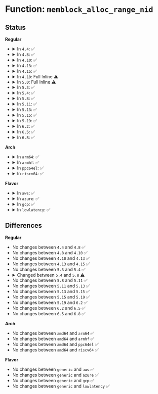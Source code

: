 # Function: <code>memblock_alloc_range_nid</code>

## Status
<b>Regular</b>
<ul>
<li>
<details>
<summary>In <code>4.4</code>: ✅</summary>

```c
phys_addr_t memblock_alloc_range_nid(phys_addr_t size, phys_addr_t align, phys_addr_t start, phys_addr_t end, int nid, ulong flags);
```

**Collision:** Unique Static

**Inline:** No

**Transformation:** False

**Instances:**

```
In mm/memblock.c (ffffffff81f8b133)
Location: mm/memblock.c:1138
Inline: False
Direct callers:
  - mm/memblock.c:memblock_alloc_range
  - mm/memblock.c:memblock_alloc_nid
  - mm/memblock.c:__memblock_alloc_base
```
**Symbols:**

```
ffffffff81f8b133-ffffffff81f8b171: memblock_alloc_range_nid (STB_LOCAL)
```
</details>
</li>
<li>
<details>
<summary>In <code>4.8</code>: ✅</summary>

```c
phys_addr_t memblock_alloc_range_nid(phys_addr_t size, phys_addr_t align, phys_addr_t start, phys_addr_t end, int nid, ulong flags);
```

**Collision:** Unique Static

**Inline:** No

**Transformation:** False

**Instances:**

```
In mm/memblock.c (ffffffff81fb4d7a)
Location: mm/memblock.c:1139
Inline: False
Direct callers:
  - mm/memblock.c:__memblock_alloc_base
  - mm/memblock.c:memblock_alloc_nid
  - mm/memblock.c:memblock_alloc_range
```
**Symbols:**

```
ffffffff81fb4d7a-ffffffff81fb4db8: memblock_alloc_range_nid (STB_LOCAL)
```
</details>
</li>
<li>
<details>
<summary>In <code>4.10</code>: ✅</summary>

```c
phys_addr_t memblock_alloc_range_nid(phys_addr_t size, phys_addr_t align, phys_addr_t start, phys_addr_t end, int nid, ulong flags);
```

**Collision:** Unique Static

**Inline:** No

**Transformation:** False

**Instances:**

```
In mm/memblock.c (ffffffff81ff1760)
Location: mm/memblock.c:1139
Inline: False
Direct callers:
  - mm/memblock.c:__memblock_alloc_base
  - mm/memblock.c:memblock_alloc_nid
  - mm/memblock.c:memblock_alloc_range
```
**Symbols:**

```
ffffffff81ff1760-ffffffff81ff179c: memblock_alloc_range_nid (STB_LOCAL)
```
</details>
</li>
<li>
<details>
<summary>In <code>4.13</code>: ✅</summary>

```c
phys_addr_t memblock_alloc_range_nid(phys_addr_t size, phys_addr_t align, phys_addr_t start, phys_addr_t end, int nid, ulong flags);
```

**Collision:** Unique Static

**Inline:** No

**Transformation:** False

**Instances:**

```
In mm/memblock.c (ffffffff820d3bb1)
Location: mm/memblock.c:1163
Inline: False
Direct callers:
  - mm/memblock.c:__memblock_alloc_base
  - mm/memblock.c:memblock_alloc_nid
  - mm/memblock.c:memblock_alloc_range
```
**Symbols:**

```
ffffffff820d3bb1-ffffffff820d3bf3: memblock_alloc_range_nid (STB_LOCAL)
```
</details>
</li>
<li>
<details>
<summary>In <code>4.15</code>: ✅</summary>

```c
phys_addr_t memblock_alloc_range_nid(phys_addr_t size, phys_addr_t align, phys_addr_t start, phys_addr_t end, int nid, ulong flags);
```

**Collision:** Unique Static

**Inline:** No

**Transformation:** False

**Instances:**

```
In mm/memblock.c (ffffffff826dc5d1)
Location: mm/memblock.c:1135
Inline: False
Direct callers:
  - mm/memblock.c:__memblock_alloc_base
  - mm/memblock.c:memblock_alloc_nid
  - mm/memblock.c:memblock_alloc_range
```
**Symbols:**

```
ffffffff826dc5d1-ffffffff826dc613: memblock_alloc_range_nid (STB_LOCAL)
```
</details>
</li>
<li>
<details>
<summary>In <code>4.18</code>: Full Inline ⚠️</summary>

**Collision:** Unique Static

**Inline:** Full

**Transformation:** False

**Instances:**

```
In mm/memblock.c (ffffffff82706c72)
Location: mm/memblock.c:1143
Inline: True
Inline callers:
  - mm/memblock.c:memblock_alloc_base_nid
  - mm/memblock.c:memblock_alloc_range
```
</details>
</li>
<li>
<details>
<summary>In <code>5.0</code>: Full Inline ⚠️</summary>

**Collision:** Unique Static

**Inline:** Full

**Transformation:** False

**Instances:**

```
In mm/memblock.c (ffffffff828bde8a)
Location: mm/memblock.c:1258
Inline: True
Inline callers:
  - mm/memblock.c:memblock_alloc_base_nid
  - mm/memblock.c:memblock_alloc_range
```
</details>
</li>
<li>
<details>
<summary>In <code>5.3</code>: ✅</summary>

```c
phys_addr_t memblock_alloc_range_nid(phys_addr_t size, phys_addr_t align, phys_addr_t start, phys_addr_t end, int nid);
```

**Collision:** Unique Static

**Inline:** No

**Transformation:** False

**Instances:**

```
In mm/memblock.c (ffffffff828d705f)
Location: mm/memblock.c:1343
Inline: False
Direct callers:
  - mm/memblock.c:memblock_alloc_internal
  - mm/memblock.c:memblock_alloc_internal
  - mm/memblock.c:memblock_phys_alloc_try_nid
  - mm/memblock.c:memblock_phys_alloc_range
```
**Symbols:**

```
ffffffff828d705f-ffffffff828d7184: memblock_alloc_range_nid (STB_LOCAL)
```
</details>
</li>
<li>
<details>
<summary>In <code>5.4</code>: ✅</summary>

```c
phys_addr_t memblock_alloc_range_nid(phys_addr_t size, phys_addr_t align, phys_addr_t start, phys_addr_t end, int nid);
```

**Collision:** Unique Static

**Inline:** No

**Transformation:** False

**Instances:**

```
In mm/memblock.c (ffffffff828df4d0)
Location: mm/memblock.c:1343
Inline: False
Direct callers:
  - mm/memblock.c:memblock_alloc_internal
  - mm/memblock.c:memblock_alloc_internal
  - mm/memblock.c:memblock_phys_alloc_try_nid
  - mm/memblock.c:memblock_phys_alloc_range
```
**Symbols:**

```
ffffffff828df4d0-ffffffff828df5e6: memblock_alloc_range_nid (STB_LOCAL)
```
</details>
</li>
<li>
<details>
<summary>In <code>5.8</code>: ✅</summary>

```c
phys_addr_t memblock_alloc_range_nid(phys_addr_t size, phys_addr_t align, phys_addr_t start, phys_addr_t end, int nid, bool exact_nid);
```

**Collision:** Unique Global

**Inline:** No

**Transformation:** False

**Instances:**

```
In mm/memblock.c (ffffffff82cfc9db)
Location: mm/memblock.c:1355
Inline: False
Direct callers:
  - mm/memblock.c:memblock_alloc_internal
  - mm/memblock.c:memblock_alloc_internal
  - mm/memblock.c:memblock_phys_alloc_try_nid
  - mm/memblock.c:memblock_phys_alloc_range
```
**Symbols:**

```
ffffffff82cfc9db-ffffffff82cfcb06: memblock_alloc_range_nid (STB_GLOBAL)
```
</details>
</li>
<li>
<details>
<summary>In <code>5.11</code>: ✅</summary>

```c
phys_addr_t memblock_alloc_range_nid(phys_addr_t size, phys_addr_t align, phys_addr_t start, phys_addr_t end, int nid, bool exact_nid);
```

**Collision:** Unique Global

**Inline:** No

**Transformation:** False

**Instances:**

```
In mm/memblock.c (ffffffff82fe9404)
Location: mm/memblock.c:1314
Inline: False
Direct callers:
  - mm/memblock.c:memblock_alloc_internal
  - mm/memblock.c:memblock_alloc_internal
  - mm/memblock.c:memblock_phys_alloc_try_nid
  - mm/memblock.c:memblock_phys_alloc_range
```
**Symbols:**

```
ffffffff82fe9404-ffffffff82fe952f: memblock_alloc_range_nid (STB_GLOBAL)
```
</details>
</li>
<li>
<details>
<summary>In <code>5.13</code>: ✅</summary>

```c
phys_addr_t memblock_alloc_range_nid(phys_addr_t size, phys_addr_t align, phys_addr_t start, phys_addr_t end, int nid, bool exact_nid);
```

**Collision:** Unique Global

**Inline:** No

**Transformation:** False

**Instances:**

```
In mm/memblock.c (ffffffff831f3ab1)
Location: mm/memblock.c:1315
Inline: False
Direct callers:
  - mm/memblock.c:memblock_alloc_internal
  - mm/memblock.c:memblock_alloc_internal
  - mm/memblock.c:memblock_phys_alloc_try_nid
  - mm/memblock.c:memblock_phys_alloc_range
```
**Symbols:**

```
ffffffff831f3ab1-ffffffff831f3bd9: memblock_alloc_range_nid (STB_GLOBAL)
```
</details>
</li>
<li>
<details>
<summary>In <code>5.15</code>: ✅</summary>

```c
phys_addr_t memblock_alloc_range_nid(phys_addr_t size, phys_addr_t align, phys_addr_t start, phys_addr_t end, int nid, bool exact_nid);
```

**Collision:** Unique Global

**Inline:** No

**Transformation:** False

**Instances:**

```
In mm/memblock.c (ffffffff832d9ddf)
Location: mm/memblock.c:1350
Inline: False
Direct callers:
  - mm/memblock.c:memblock_alloc_internal
  - mm/memblock.c:memblock_alloc_internal
  - mm/memblock.c:memblock_phys_alloc_try_nid
  - mm/memblock.c:memblock_phys_alloc_range
```
**Symbols:**

```
ffffffff832d9ddf-ffffffff832d9f1f: memblock_alloc_range_nid (STB_GLOBAL)
```
</details>
</li>
<li>
<details>
<summary>In <code>5.19</code>: ✅</summary>

```c
phys_addr_t memblock_alloc_range_nid(phys_addr_t size, phys_addr_t align, phys_addr_t start, phys_addr_t end, int nid, bool exact_nid);
```

**Collision:** Unique Global

**Inline:** No

**Transformation:** False

**Instances:**

```
In mm/memblock.c (ffffffff8348edf9)
Location: mm/memblock.c:1354
Inline: False
Direct callers:
  - mm/memblock.c:memblock_alloc_internal
  - mm/memblock.c:memblock_alloc_internal
  - mm/memblock.c:memblock_phys_alloc_try_nid
  - mm/memblock.c:memblock_phys_alloc_range
```
**Symbols:**

```
ffffffff8348edf9-ffffffff8348ef42: memblock_alloc_range_nid (STB_GLOBAL)
```
</details>
</li>
<li>
<details>
<summary>In <code>6.2</code>: ✅</summary>

```c
phys_addr_t memblock_alloc_range_nid(phys_addr_t size, phys_addr_t align, phys_addr_t start, phys_addr_t end, int nid, bool exact_nid);
```

**Collision:** Unique Global

**Inline:** No

**Transformation:** False

**Instances:**

```
In mm/memblock.c (ffffffff83ec1180)
Location: mm/memblock.c:1372
Inline: False
Direct callers:
  - mm/memblock.c:memblock_alloc_internal
  - mm/memblock.c:memblock_alloc_internal
  - mm/memblock.c:memblock_phys_alloc_try_nid
  - mm/memblock.c:memblock_phys_alloc_range
```
**Symbols:**

```
ffffffff83ec1180-ffffffff83ec1345: memblock_alloc_range_nid (STB_GLOBAL)
```
</details>
</li>
<li>
<details>
<summary>In <code>6.5</code>: ✅</summary>

```c
phys_addr_t memblock_alloc_range_nid(phys_addr_t size, phys_addr_t align, phys_addr_t start, phys_addr_t end, int nid, bool exact_nid);
```

**Collision:** Unique Global

**Inline:** No

**Transformation:** False

**Instances:**

```
In mm/memblock.c (ffffffff836e6980)
Location: mm/memblock.c:1385
Inline: False
Direct callers:
  - mm/memblock.c:memblock_alloc_internal
  - mm/memblock.c:memblock_alloc_internal
  - mm/memblock.c:memblock_phys_alloc_try_nid
  - mm/memblock.c:memblock_phys_alloc_range
```
**Symbols:**

```
ffffffff836e6980-ffffffff836e6b54: memblock_alloc_range_nid (STB_GLOBAL)
```
</details>
</li>
<li>
<details>
<summary>In <code>6.8</code>: ✅</summary>

```c
phys_addr_t memblock_alloc_range_nid(phys_addr_t size, phys_addr_t align, phys_addr_t start, phys_addr_t end, int nid, bool exact_nid);
```

**Collision:** Unique Global

**Inline:** No

**Transformation:** False

**Instances:**

```
In mm/memblock.c (ffffffff83918f30)
Location: mm/memblock.c:1443
Inline: False
Direct callers:
  - mm/memblock.c:memblock_alloc_internal
  - mm/memblock.c:memblock_alloc_internal
  - mm/memblock.c:memblock_phys_alloc_try_nid
  - mm/memblock.c:memblock_phys_alloc_range
```
**Symbols:**

```
ffffffff83918f30-ffffffff83919104: memblock_alloc_range_nid (STB_GLOBAL)
```
</details>
</li>
</ul>
<b>Arch</b>
<ul>
<li>
<details>
<summary>In <code>arm64</code>: ✅</summary>

```c
phys_addr_t memblock_alloc_range_nid(phys_addr_t size, phys_addr_t align, phys_addr_t start, phys_addr_t end, int nid);
```

**Collision:** Unique Static

**Inline:** No

**Transformation:** False

**Instances:**

```
In mm/memblock.c (ffff800011458448)
Location: mm/memblock.c:1343
Inline: False
Direct callers:
  - mm/memblock.c:memblock_alloc_internal
  - mm/memblock.c:memblock_alloc_internal
  - mm/memblock.c:memblock_phys_alloc_try_nid
  - mm/memblock.c:memblock_phys_alloc_range
```
**Symbols:**

```
ffff800011458448-ffff800011458588: memblock_alloc_range_nid (STB_LOCAL)
```
</details>
</li>
<li>
<details>
<summary>In <code>armhf</code>: ✅</summary>

```c
phys_addr_t memblock_alloc_range_nid(phys_addr_t size, phys_addr_t align, phys_addr_t start, phys_addr_t end, int nid);
```

**Collision:** Unique Static

**Inline:** No

**Transformation:** False

**Instances:**

```
In mm/memblock.c (c15323a0)
Location: mm/memblock.c:1343
Inline: False
Direct callers:
  - mm/memblock.c:memblock_alloc_internal
  - mm/memblock.c:memblock_alloc_internal
  - mm/memblock.c:memblock_phys_alloc_try_nid
  - mm/memblock.c:memblock_phys_alloc_range
```
**Symbols:**

```
c15323a0-c15324f0: memblock_alloc_range_nid (STB_LOCAL)
```
</details>
</li>
<li>
<details>
<summary>In <code>ppc64el</code>: ✅</summary>

```c
phys_addr_t memblock_alloc_range_nid(phys_addr_t size, phys_addr_t align, phys_addr_t start, phys_addr_t end, int nid);
```

**Collision:** Unique Static

**Inline:** No

**Transformation:** False

**Instances:**

```
In mm/memblock.c (c000000001381c20)
Location: mm/memblock.c:1343
Inline: False
Direct callers:
  - mm/memblock.c:memblock_alloc_internal
  - mm/memblock.c:memblock_alloc_internal
  - mm/memblock.c:memblock_phys_alloc_try_nid
  - mm/memblock.c:memblock_phys_alloc_range
```
**Symbols:**

```
c000000001381c20-c000000001381dc0: memblock_alloc_range_nid (STB_LOCAL)
```
</details>
</li>
<li>
<details>
<summary>In <code>riscv64</code>: ✅</summary>

```c
phys_addr_t memblock_alloc_range_nid(phys_addr_t size, phys_addr_t align, phys_addr_t start, phys_addr_t end, int nid);
```

**Collision:** Unique Static

**Inline:** No

**Transformation:** False

**Instances:**

```
In mm/memblock.c (ffffffe000016b94)
Location: mm/memblock.c:1343
Inline: False
Direct callers:
  - mm/memblock.c:memblock_alloc_internal
  - mm/memblock.c:memblock_alloc_internal
  - mm/memblock.c:memblock_phys_alloc_try_nid
  - mm/memblock.c:memblock_phys_alloc_range
```
**Symbols:**

```
ffffffe000016b94-ffffffe000016ca8: memblock_alloc_range_nid (STB_LOCAL)
```
</details>
</li>
</ul>
<b>Flavor</b>
<ul>
<li>
<details>
<summary>In <code>aws</code>: ✅</summary>

```c
phys_addr_t memblock_alloc_range_nid(phys_addr_t size, phys_addr_t align, phys_addr_t start, phys_addr_t end, int nid);
```

**Collision:** Unique Static

**Inline:** No

**Transformation:** False

**Instances:**

```
In mm/memblock.c (ffffffff828c8384)
Location: mm/memblock.c:1343
Inline: False
Direct callers:
  - mm/memblock.c:memblock_alloc_internal
  - mm/memblock.c:memblock_alloc_internal
  - mm/memblock.c:memblock_phys_alloc_try_nid
  - mm/memblock.c:memblock_phys_alloc_range
```
**Symbols:**

```
ffffffff828c8384-ffffffff828c849a: memblock_alloc_range_nid (STB_LOCAL)
```
</details>
</li>
<li>
<details>
<summary>In <code>azure</code>: ✅</summary>

```c
phys_addr_t memblock_alloc_range_nid(phys_addr_t size, phys_addr_t align, phys_addr_t start, phys_addr_t end, int nid);
```

**Collision:** Unique Static

**Inline:** No

**Transformation:** False

**Instances:**

```
In mm/memblock.c (ffffffff828c0aa9)
Location: mm/memblock.c:1343
Inline: False
Direct callers:
  - mm/memblock.c:memblock_alloc_internal
  - mm/memblock.c:memblock_alloc_internal
  - mm/memblock.c:memblock_phys_alloc_try_nid
  - mm/memblock.c:memblock_phys_alloc_range
```
**Symbols:**

```
ffffffff828c0aa9-ffffffff828c0bbf: memblock_alloc_range_nid (STB_LOCAL)
```
</details>
</li>
<li>
<details>
<summary>In <code>gcp</code>: ✅</summary>

```c
phys_addr_t memblock_alloc_range_nid(phys_addr_t size, phys_addr_t align, phys_addr_t start, phys_addr_t end, int nid);
```

**Collision:** Unique Static

**Inline:** No

**Transformation:** False

**Instances:**

```
In mm/memblock.c (ffffffff828db104)
Location: mm/memblock.c:1343
Inline: False
Direct callers:
  - mm/memblock.c:memblock_alloc_internal
  - mm/memblock.c:memblock_alloc_internal
  - mm/memblock.c:memblock_phys_alloc_try_nid
  - mm/memblock.c:memblock_phys_alloc_range
```
**Symbols:**

```
ffffffff828db104-ffffffff828db21a: memblock_alloc_range_nid (STB_LOCAL)
```
</details>
</li>
<li>
<details>
<summary>In <code>lowlatency</code>: ✅</summary>

```c
phys_addr_t memblock_alloc_range_nid(phys_addr_t size, phys_addr_t align, phys_addr_t start, phys_addr_t end, int nid);
```

**Collision:** Unique Static

**Inline:** No

**Transformation:** False

**Instances:**

```
In mm/memblock.c (ffffffff828e0525)
Location: mm/memblock.c:1343
Inline: False
Direct callers:
  - mm/memblock.c:memblock_alloc_internal
  - mm/memblock.c:memblock_alloc_internal
  - mm/memblock.c:memblock_phys_alloc_try_nid
  - mm/memblock.c:memblock_phys_alloc_range
```
**Symbols:**

```
ffffffff828e0525-ffffffff828e063b: memblock_alloc_range_nid (STB_LOCAL)
```
</details>
</li>
</ul>

## Differences
<b>Regular</b>
<ul>
<li>
No changes between <code>4.4</code> and <code>4.8</code> ✅
</li>
<li>
No changes between <code>4.8</code> and <code>4.10</code> ✅
</li>
<li>
No changes between <code>4.10</code> and <code>4.13</code> ✅
</li>
<li>
No changes between <code>4.13</code> and <code>4.15</code> ✅
</li>
<li>
No changes between <code>5.3</code> and <code>5.4</code> ✅
</li>
<li>
<details>
<summary>Changed between <code>5.4</code> and <code>5.8</code> ⚠️</summary>
<ul>
<li>
<b>Param added. </b>
<code>bool exact_nid</code>
</li>
</ul>
</details>
</li>
<li>
No changes between <code>5.8</code> and <code>5.11</code> ✅
</li>
<li>
No changes between <code>5.11</code> and <code>5.13</code> ✅
</li>
<li>
No changes between <code>5.13</code> and <code>5.15</code> ✅
</li>
<li>
No changes between <code>5.15</code> and <code>5.19</code> ✅
</li>
<li>
No changes between <code>5.19</code> and <code>6.2</code> ✅
</li>
<li>
No changes between <code>6.2</code> and <code>6.5</code> ✅
</li>
<li>
No changes between <code>6.5</code> and <code>6.8</code> ✅
</li>
</ul>
<b>Arch</b>
<ul>
<li>
No changes between <code>amd64</code> and <code>arm64</code> ✅
</li>
<li>
No changes between <code>amd64</code> and <code>armhf</code> ✅
</li>
<li>
No changes between <code>amd64</code> and <code>ppc64el</code> ✅
</li>
<li>
No changes between <code>amd64</code> and <code>riscv64</code> ✅
</li>
</ul>
<b>Flavor</b>
<ul>
<li>
No changes between <code>generic</code> and <code>aws</code> ✅
</li>
<li>
No changes between <code>generic</code> and <code>azure</code> ✅
</li>
<li>
No changes between <code>generic</code> and <code>gcp</code> ✅
</li>
<li>
No changes between <code>generic</code> and <code>lowlatency</code> ✅
</li>
</ul>
